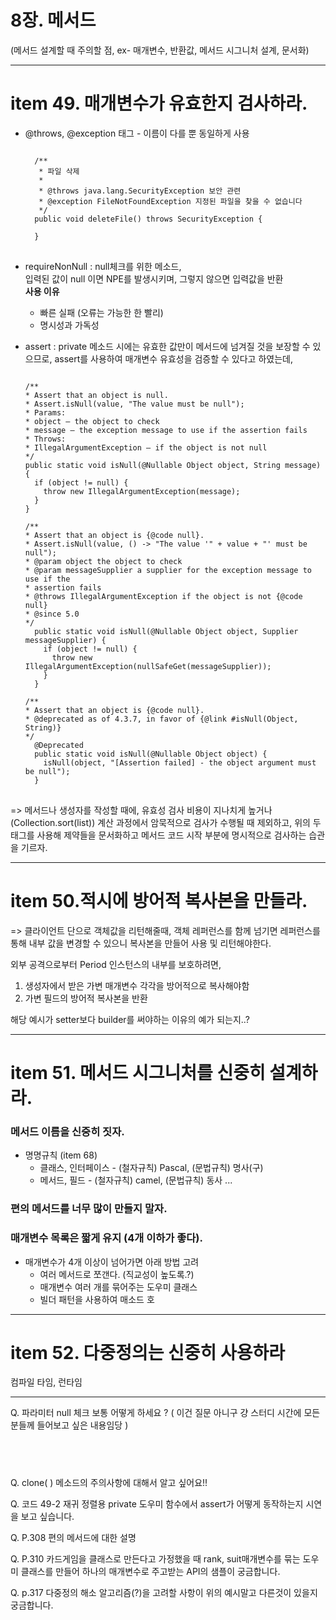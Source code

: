 # 8장. 메서드
(메서드 설계할 때 주의할 점, ex- 매개변수, 반환값, 메서드 시그니처 설계, 문서화)

***

# item 49. 매개변수가 유효한지 검사하라.
- @throws, @exception 태그 - 이름이 다를 뿐 동일하게 사용
  <pre>
  <code>
    /**
     * 파일 삭제
     *
     * @throws java.lang.SecurityException 보안 관련
     * @exception FileNotFoundException 지정된 파일을 찾을 수 없습니다
     */
    public void deleteFile() throws SecurityException {

    }
  </code>
  </pre>
- requireNonNull
: null체크를 위한 메소드, <br />
  입력된 값이 null 이면 NPE를 발생시키며, 그렇지 않으면 입력값을 반환 <br />
  <b>사용 이유 </b> <br />
  - 빠른 실패 (오류는 가능한 한 빨리)
  - 명시성과 가독성 
  
- assert 
: private 메소드 시에는 유효한 값만이 메서드에 넘겨질 것을 보장할 수 있으므로, 
  assert를 사용하여 매개변수 유효성을 검증할 수 있다고 하였는데,<br />
  <pre>
  <code>
  /**
  * Assert that an object is null.
  * Assert.isNull(value, "The value must be null");
  * Params:
  * object – the object to check
  * message – the exception message to use if the assertion fails
  * Throws:
  * IllegalArgumentException – if the object is not null
  */
  public static void isNull(@Nullable Object object, String message) {
    if (object != null) {
  	  throw new IllegalArgumentException(message);
    }
  }

  /**
  * Assert that an object is {@code null}.
  * Assert.isNull(value, () -&gt; "The value '" + value + "' must be null");
  * @param object the object to check
  * @param messageSupplier a supplier for the exception message to use if the
  * assertion fails
  * @throws IllegalArgumentException if the object is not {@code null}
  * @since 5.0
  */
    public static void isNull(@Nullable Object object, Supplier<String> messageSupplier) {
      if (object != null) {
        throw new IllegalArgumentException(nullSafeGet(messageSupplier));
      }
    }

  /**
  * Assert that an object is {@code null}.
  * @deprecated as of 4.3.7, in favor of {@link #isNull(Object, String)}
  */
    @Deprecated
    public static void isNull(@Nullable Object object) {
      isNull(object, "[Assertion failed] - the object argument must be null");
    }
  </code>
  </pre>

=> 메서드나 생성자를 작성할 때에, 유효성 검사 비용이 지나치게 높거나(Collection.sort(list)) 계산 과정에서 암묵적으로
  검사가 수행될 때 제외하고, 위의 두 태그를 사용해 제약들을 문서화하고 메서드 코드 시작 부분에 명시적으로 검사하는 습관을 기르자.

***
# item 50.적시에 방어적 복사본을 만들라. 
=> 클라이언트 단으로 객체값을 리턴해줄때, 객체 레퍼런스를 함께 넘기면 레퍼런스를 통해 내부 값을 변경할 수 있으니 복사본을 만들어 사용 및 리턴해야한다. <br/>

외부 공격으로부터 Period 인스턴스의 내부를 보호하려면, 
1) 생성자에서 받은 가변 매개변수 각각을 방어적으로 복사해야함
2) 가변 필드의 방어적 복사본을 반환 

해당 예시가 setter보다 builder를 써야하는 이유의 예가 되는지..?

*** 
# item 51. 메서드 시그니처를 신중히 설계하라. 
### 메서드 이름을 신중히 짓자.
- 명명규칙 (item 68)
  - 클래스, 인터페이스 - (철자규칙) Pascal, (문법규칙) 명사(구)
  - 메서드, 필드 - (철자규칙) camel, (문법규칙) 동사 
  ... 

### 편의 메서드를 너무 많이 만들지 말자.

### 매개변수 목록은 짧게 유지 (4개 이하가 좋다). 
- 매개변수가 4개 이상이 넘어가면 아래 방법 고려
  - 여러 메서드로 쪼갠다. (직교성이 높도록.?)
  - 매개변수 여러 개를 묶어주는 도우미 클래스 
  - 빌더 패턴을 사용하여 매소드 호
***
# item 52. 다중정의는 신중히 사용하라
컴파일 타임, 런타임 

***

Q. 파라미터 null 체크 보통 어떻게 하세요 ? ( 이건 질문 아니구 걍 스터디 시간에 모든 분들께 들어보고 싶은 내용임당 )
<pre>
<code>

</code>
</pre>

Q. clone( ) 메소드의 주의사항에 대해서 알고 싶어요!!

Q. 코드 49-2 재귀 정렬용 private 도우미 함수에서 assert가 어떻게 동작하는지 시연을 보고 싶습니다. 

Q. P.308 편의 메서드에 대한 설명

Q. P.310 카드게임을 클래스로 만든다고 가정했을 때 rank, suit매개변수를 묶는 도우미 클래스를 만들어 하나의 매개변수로 주고받는 API의 샘플이 궁금합니다.

Q. p.317 다중정의 해소 알고리즘(?)을 고려할 사항이 위의 예시말고 다른것이 있을지 궁금합니다.
